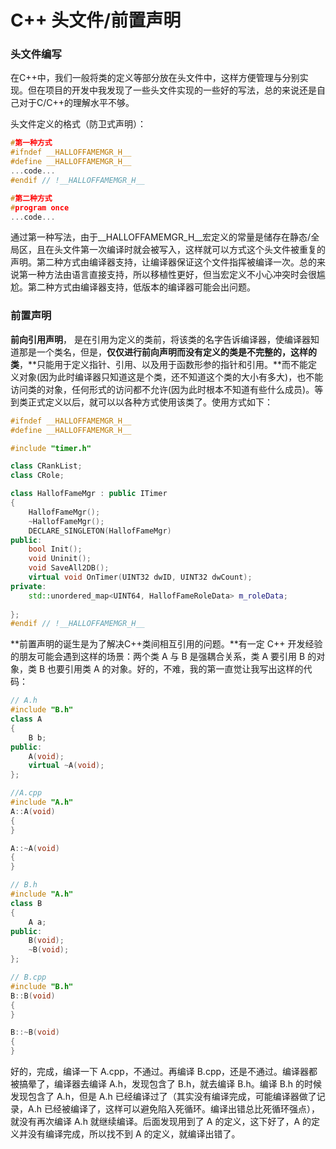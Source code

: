 # C++ 头文件/前置声明

### 头文件编写

在C++中，我们一般将类的定义等部分放在头文件中，这样方便管理与分别实现。但在项目的开发中我发现了一些头文件实现的一些好的写法，总的来说还是自己对于C/C++的理解水平不够。

头文件定义的格式（防卫式声明）：

```cpp
#第一种方式
#ifndef __HALLOFFAMEMGR_H__
#define __HALLOFFAMEMGR_H__
...code...
#endif // !__HALLOFFAMEMGR_H__

#第二种方式
#program once
...code...
```

通过第一种写法，由于__HALLOFFAMEMGR_H__宏定义的常量是储存在静态/全局区，且在头文件第一次编译时就会被写入，这样就可以方式这个头文件被重复的声明。第二种方式由编译器支持，让编译器保证这个文件指挥被编译一次。总的来说第一种方法由语言直接支持，所以移植性更好，但当宏定义不小心冲突时会很尴尬。第二种方式由编译器支持，低版本的编译器可能会出问题。

### 前置声明

**前向引用声明**， 是在引用为定义的类前，将该类的名字告诉编译器，使编译器知道那是一个类名，但是，**仅仅进行前向声明而没有定义的类是不完整的，这样的类**，**只能用于定义指针、引用、以及用于函数形参的指针和引用。**而不能定义对象(因为此时编译器只知道这是个类，还不知道这个类的大小有多大)，也不能访问类的对象，任何形式的访问都不允许(因为此时根本不知道有些什么成员)。等到类正式定义以后，就可以以各种方式使用该类了。使用方式如下：

```cpp
#ifndef __HALLOFFAMEMGR_H__
#define __HALLOFFAMEMGR_H__

#include "timer.h"

class CRankList;
class CRole;

class HallofFameMgr : public ITimer
{
	HallofFameMgr();
	~HallofFameMgr();
	DECLARE_SINGLETON(HallofFameMgr)
public:
	bool Init();
	void Uninit();
	void SaveAll2DB();
	virtual void OnTimer(UINT32 dwID, UINT32 dwCount);
private:
	std::unordered_map<UINT64, HallofFameRoleData> m_roleData;
	
};
#endif // !__HALLOFFAMEMGR_H__
```

**前置声明的诞生是为了解决C++类间相互引用的问题。**有一定 C++ 开发经验的朋友可能会遇到这样的场景：两个类 A 与 B 是强耦合关系，类 A 要引用 B 的对象，类 B 也要引用类 A 的对象。好的，不难，我的第一直觉让我写出这样的代码：

```cpp
// A.h
#include "B.h"
class A
{
    B b;
public:
    A(void);
    virtual ~A(void);
};

//A.cpp
#include "A.h"
A::A(void)
{
}

A::~A(void)
{
}

// B.h
#include "A.h"
class B
{
    A a;
public:
    B(void);
    ~B(void);
};

// B.cpp
#include "B.h"
B::B(void)
{
}

B::~B(void)
{
}
```

好的，完成，编译一下 A.cpp，不通过。再编译 B.cpp，还是不通过。编译器都被搞晕了，编译器去编译 A.h，发现包含了 B.h，就去编译 B.h。编译 B.h 的时候发现包含了 A.h，但是 A.h 已经编译过了（其实没有编译完成，可能编译器做了记录，A.h 已经被编译了，这样可以避免陷入死循环。编译出错总比死循环强点），就没有再次编译 A.h 就继续编译。后面发现用到了 A 的定义，这下好了，A 的定义并没有编译完成，所以找不到 A 的定义，就编译出错了。